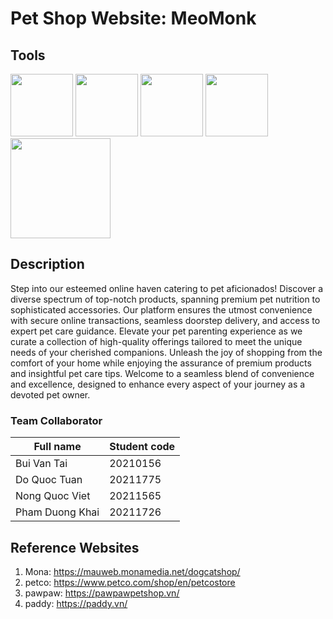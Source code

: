 # Pet Shop Website: MeoMonk 

## Tools
<img src="https://github.com/Anmol-Baranwal/Cool-GIFs-For-GitHub/assets/74038190/29fd6286-4e7b-4d6c-818f-c4765d5e39a9" width="100">  <img src="https://github.com/Anmol-Baranwal/Cool-GIFs-For-GitHub/assets/74038190/67f477ed-6624-42da-99f0-1a7b1a16eecb" width="100"> <img src="https://user-images.githubusercontent.com/74038190/212257454-16e3712e-945a-4ca2-b238-408ad0bf87e6.gif" width="100"> <img src="https://user-images.githubusercontent.com/74038190/212257468-1e9a91f1-b626-4baa-b15d-5c385dfa7ed2.gif" width="100"> <img src="https://user-images.githubusercontent.com/74038190/216649421-9e9387cc-b2d3-4375-97e2-f4c43373d3ae.gif" width="160" />

## Description
Step into our esteemed online haven catering to pet aficionados! Discover a diverse spectrum of top-notch products, spanning premium pet nutrition to sophisticated accessories. Our platform ensures the utmost convenience with secure online transactions, seamless doorstep delivery, and access to expert pet care guidance. Elevate your pet parenting experience as we curate a collection of high-quality offerings tailored to meet the unique needs of your cherished companions. Unleash the joy of shopping from the comfort of your home while enjoying the assurance of premium products and insightful pet care tips. Welcome to a seamless blend of convenience and excellence, designed to enhance every aspect of your journey as a devoted pet owner.

### Team Collaborator

|Full name|Student code|
|---------------|-------|
|Bui Van Tai|20210156|
|Do Quoc Tuan|20211775|
|Nong Quoc Viet|20211565
|Pham Duong Khai|20211726|

## Reference Websites

1. Mona: https://mauweb.monamedia.net/dogcatshop/
2. petco: https://www.petco.com/shop/en/petcostore
3. pawpaw: https://pawpawpetshop.vn/
4. paddy: https://paddy.vn/
